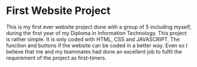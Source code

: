 # First Website Project 
This is my first ever website project done with a group of 5 including myself, during the first year of my Diploma in Information Technology. This project is rather simple. It is only coded with HTML, CSS and JAVASCRIPT. The function and buttons if the website can be coded in a better way. Even so I believe that me and my teammates had done an excellent job to fulfil the requirement of the project as first-timers.  
